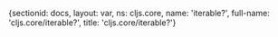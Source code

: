 {sectionid: docs, layout: var, ns: cljs.core, name: 'iterable?', full-name: 'cljs.core/iterable?',
  title: 'cljs.core/iterable?'}
